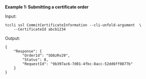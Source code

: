 **Example 1: Submitting a certificate order**



Input: 

```
tccli ssl CommitCertificateInformation --cli-unfold-argument  \
    --CertificateId abcb1234
```

Output: 
```
{
    "Response": {
        "OrderId": "SO8zRv29",
        "Status": 8,
        "RequestId": "9b397ac6-7d01-4fbc-8acc-52dd6ff0877b"
    }
}
```


